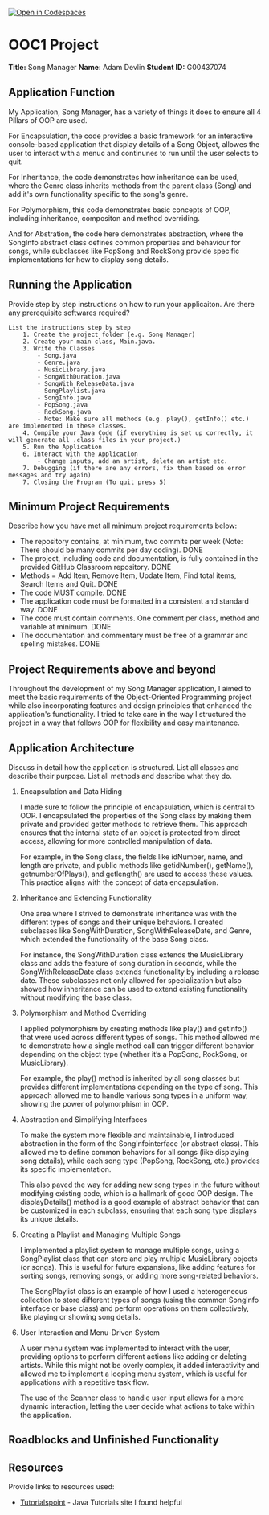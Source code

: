 [![Open in Codespaces](https://classroom.github.com/assets/launch-codespace-2972f46106e565e64193e422d61a12cf1da4916b45550586e14ef0a7c637dd04.svg)](https://classroom.github.com/open-in-codespaces?assignment_repo_id=17263102)
# OOC1 Project

**Title:** Song Manager
**Name:** Adam Devlin 
**Student ID:** G00437074

## Application Function

My Application, Song Manager, has a variety of things it does to ensure all 4 Pillars of OOP are used.

For Encapsulation, the code provides a basic framework for an interactive console-based application that display details of a Song Object, allowes the user to interact with a menuc and continunes to run until the user selects to quit.

For Inheritance, the code demonstrates how inheritance can be used, where the Genre class inherits methods from the parent class (Song) and add it's own functionality specific to the song's genre.

For Polymorphism, this code demonstrates basic concepts of OOP, including inheritance, compositon and method overriding. 

And for Abstration, the code here demonstrates abstraction, where the SongInfo abstract class defines common properties and behaviour for songs, while subclasses like PopSong and RockSong provide specific implementations for how to display song details.


## Running the Application

Provide step by step instructions on how to run your applicaiton. Are there any prerequisite softwares required?

```list
List the instructions step by step
    1. Create the project folder (e.g. Song Manager)
    2. Create your main class, Main.java.
    3. Write the Classes 
        - Song.java
        - Genre.java
        - MusicLibrary.java
        - SongWithDuration.java
        - SongWith ReleaseData.java
        - SongPlaylist.java
        - SongInfo.java
        - PopSong.java
        - RockSong.java
        - Note: Make sure all methods (e.g. play(), getInfo() etc.) are implemented in these classes.
    4. Compile your Java Code (if everything is set up correctly, it will generate all .class files in your project.)
    5. Run the Application
    6. Interact with the Application
        - Change inputs, add an artist, delete an artist etc.
    7. Debugging (if there are any errors, fix them based on error messages and try again)
    7. Closing the Program (To quit press 5)

```

## Minimum Project Requirements

Describe how you have met all minimum project requirements below:

* The repository contains, at minimum, two commits per week (Note: There should be many commits per day coding). DONE
* The project, including code and documentation, is fully contained in the provided GitHub Classroom repository. DONE
* Methods = Add Item, Remove Item, Update Item, Find total items, Search Items and Quit. DONE
* The code MUST compile. DONE
* The application code must be formatted in a consistent and standard way. DONE
* The code must contain comments. One comment per class, method and variable at minimum. DONE
* The documentation and commentary must be free of a grammar and speling mistakes. DONE

## Project Requirements above and beyond

Throughout the development of my Song Manager application, I aimed to meet the basic requirements of the Object-Oriented Programming project while also incorporating features and design principles that enhanced the application's functionality. I tried to take care in the way I structured the project in a way that follows OOP for flexibility and easy maintenance.

## Application Architecture

Discuss in detail how the application is structured. List all classes and describe their purpose. List all methods and describe what they do.

1. Encapsulation and Data Hiding

    I made sure to follow the principle of encapsulation, which is central to OOP. I encapsulated the properties of the Song class by making them private and provided getter methods to retrieve them. This approach ensures that the internal state of an object is protected from direct access, allowing for more controlled manipulation of data.

    For example, in the Song class, the fields like idNumber, name, and length are private, and public methods like getidNumber(), getName(), getnumberOfPlays(), and getlength() are used to access these values. This practice aligns with the concept of data encapsulation.

2. Inheritance and Extending Functionality

    One area where I strived to demonstrate inheritance was with the different types of songs and their unique behaviors. I created subclasses like SongWithDuration, SongWithReleaseDate, and Genre, which extended the functionality of the base Song class.

    For instance, the SongWithDuration class extends the MusicLibrary class and adds the feature of song duration in seconds, while the SongWithReleaseDate class extends functionality by including a release date. These subclasses not only allowed for specialization but also showed how inheritance can be used to extend existing functionality without modifying the base class.

3. Polymorphism and Method Overriding

    I applied polymorphism by creating methods like play() and getInfo() that were used across different types of songs. This method allowed me to demonstrate how a single method call can trigger different behavior depending on the object type (whether it’s a PopSong, RockSong, or MusicLibrary).

    For example, the play() method is inherited by all song classes but provides different implementations depending on the type of song. This approach allowed me to handle various song types in a uniform way, showing the power of polymorphism in OOP.

4. Abstraction and Simplifying Interfaces

    To make the system more flexible and maintainable, I introduced abstraction in the form of the SongInfointerface (or abstract class). This allowed me to define common behaviors for all songs (like displaying song details), while each song type (PopSong, RockSong, etc.) provides its specific implementation.

    This also paved the way for adding new song types in the future without modifying existing code, which is a hallmark of good OOP design. The displayDetails() method is a good example of abstract behavior that can be customized in each subclass, ensuring that each song type displays its unique details.

5. Creating a Playlist and Managing Multiple Songs

    I implemented a playlist system to manage multiple songs, using a SongPlaylist class that can store and play multiple MusicLibrary objects (or songs). This is useful for future expansions, like adding features for sorting songs, removing songs, or adding more song-related behaviors.

    The SongPlaylist class is an example of how I used a heterogeneous collection to store different types of songs (using the common SongInfo interface or base class) and perform operations on them collectively, like playing or showing song details.

6. User Interaction and Menu-Driven System

    A user menu system was implemented to interact with the user, providing options to perform different actions like adding or deleting artists. While this might not be overly complex, it added interactivity and allowed me to implement a looping menu system, which is useful for applications with a repetitive task flow.

    The use of the Scanner class to handle user input allows for a more dynamic interaction, letting the user decide what actions to take within the application.

## Roadblocks and Unfinished Functionality



## Resources

Provide links to resources used:

* [Tutorialspoint](https://www.tutorialspoint.com/java/) - Java Tutorials site I found helpful
